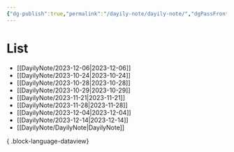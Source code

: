 ```yaml
---
{"dg-publish":true,"permalink":"/dayily-note/dayily-note/","dgPassFrontmatter":true}
---
```


# List
- [[DayilyNote/2023-12-06\|2023-12-06]]
- [[DayilyNote/2023-10-24\|2023-10-24]]
- [[DayilyNote/2023-10-28\|2023-10-28]]
- [[DayilyNote/2023-10-29\|2023-10-29]]
- [[DayilyNote/2023-11-21\|2023-11-21]]
- [[DayilyNote/2023-11-28\|2023-11-28]]
- [[DayilyNote/2023-12-04\|2023-12-04]]
- [[DayilyNote/2023-12-14\|2023-12-14]]
- [[DayilyNote/DayilyNote\|DayilyNote]]

{ .block-language-dataview}
